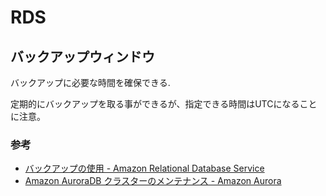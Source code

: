 # RDS

## バックアップウィンドウ

バックアップに必要な時間を確保できる.

定期的にバックアップを取る事ができるが、指定できる時間はUTCになることに注意。


### 参考

- [バックアップの使用 \- Amazon Relational Database Service](https://docs.aws.amazon.com/ja_jp/AmazonRDS/latest/UserGuide/USER_WorkingWithAutomatedBackups.html)
- [Amazon AuroraDB クラスターのメンテナンス \- Amazon Aurora](https://docs.aws.amazon.com/ja_jp/AmazonRDS/latest/AuroraUserGuide/USER_UpgradeDBInstance.Maintenance.html)